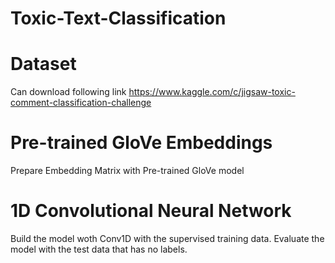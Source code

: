 # Toxic-Text-Classification

# Dataset
Can download following link
https://www.kaggle.com/c/jigsaw-toxic-comment-classification-challenge

# Pre-trained GloVe Embeddings
Prepare Embedding Matrix with Pre-trained GloVe model

# 1D Convolutional Neural Network
Build the model woth Conv1D with the supervised training data. Evaluate the model with the test data that has no labels.
